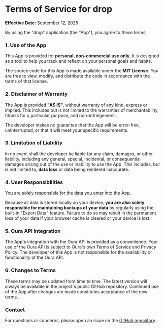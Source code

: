 # Terms of Service for drop

**Effective Date:** September 12, 2025

By using the "drop" application (the "App"), you agree to these terms.

### 1. Use of the App

This App is provided for **personal, non-commercial use only**. It is designed as a tool to help you track and reflect on your personal goals and habits.

The source code for this App is made available under the **MIT License**. You are free to view, modify, and distribute the code in accordance with the terms of that license.

### 2. Disclaimer of Warranty

The App is provided **"AS IS"**, without warranty of any kind, express or implied. This includes but is not limited to the warranties of merchantability, fitness for a particular purpose, and non-infringement.

The developer makes no guarantee that the App will be error-free, uninterrupted, or that it will meet your specific requirements.

### 3. Limitation of Liability

In no event shall the developer be liable for any claim, damages, or other liability, including any general, special, incidental, or consequential damages arising out of the use or inability to use the App. This includes, but is not limited to, **data loss** or data being rendered inaccurate.

### 4. User Responsibilities

You are solely responsible for the data you enter into the App.

Because all data is stored locally on your device, **you are also solely responsible for maintaining backups of your data** by regularly using the built-in "Export Data" feature. Failure to do so may result in the permanent loss of your data if your browser cache is cleared or your device is lost.

### 5. Oura API Integration

The App's integration with the Oura API is provided as a convenience. Your use of the Oura API is subject to Oura's own Terms of Service and Privacy Policy. The developer of this App is not responsible for the availability or functionality of the Oura API.

### 6. Changes to Terms

These terms may be updated from time to time. The latest version will always be available in the project's public GitHub repository. Continued use of the App after changes are made constitutes acceptance of the new terms.

### Contact

For questions or concerns, please open an issue on the [GitHub repository](https://github.com/BenWassa/drop).